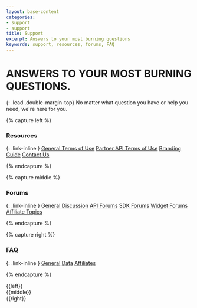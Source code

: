 ```yaml
---
layout: base-content
categories:
- support
- support
title: Support
excerpt: Answers to your most burning questions
keywords: support, resources, forums, FAQ
---
```


# ANSWERS TO YOUR MOST BURNING QUESTIONS.

{: .lead .double-margin-top}
No matter what question you have or help you need, we're here for you.

{% capture left %}

### Resources

{: .link-inline }
[General Terms of Use](/support/terms-of-use/)
[Partner API Terms of Use](/support/terms-of-use/partner)
[Branding Guide](/products-and-docs/under-development/)
[Contact Us](/products-and-docs/under-development/)

{% endcapture %}


{% capture middle %}

### Forums

{: .link-inline }
[General Discussion](http://stackoverflow.com/questions/tagged/ticketmaster-api)
[API Forums](http://stackoverflow.com/questions/tagged/ticketmaster-api)
[SDK Forums](http://stackoverflow.com/questions/tagged/ticketmaster-api)
[Widget Forums](http://stackoverflow.com/questions/tagged/ticketmaster-api)
[Affiliate Topics](http://stackoverflow.com/questions/tagged/ticketmaster-api)

{% endcapture %}

{% capture right %}

### FAQ

{: .link-inline }
[General](/support/faq/#general-a)
[Data](/support/faq/#account-a)
[Affiliates](/support/faq/#affiliates-a)

{% endcapture %}


<div class="row">
<div class="row-container">
<div class="col-xs-12 col-sm-4 col-md-4 col-lg-4 column" markdown="1">
{{left}}
</div>
<div class="col-xs-12 col-sm-4 col-md-4 col-lg-4 column" markdown="1">
{{middle}}
</div>
<div class="col-xs-12 col-sm-4 col-md-4 col-lg-4 column" markdown="1">
{{right}}
</div>
</div>
</div>
